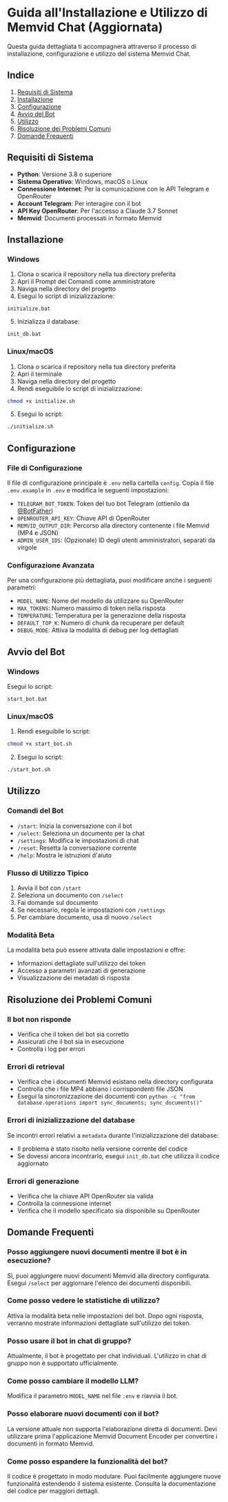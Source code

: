 # Guida all'Installazione e Utilizzo di Memvid Chat (Aggiornata)

Questa guida dettagliata ti accompagnerà attraverso il processo di installazione, configurazione e utilizzo del sistema Memvid Chat.

## Indice
1. [Requisiti di Sistema](#requisiti-di-sistema)
2. [Installazione](#installazione)
3. [Configurazione](#configurazione)
4. [Avvio del Bot](#avvio-del-bot)
5. [Utilizzo](#utilizzo)
6. [Risoluzione dei Problemi Comuni](#risoluzione-dei-problemi-comuni)
7. [Domande Frequenti](#domande-frequenti)

## Requisiti di Sistema

- **Python**: Versione 3.8 o superiore
- **Sistema Operativo**: Windows, macOS o Linux
- **Connessione Internet**: Per la comunicazione con le API Telegram e OpenRouter
- **Account Telegram**: Per interagire con il bot
- **API Key OpenRouter**: Per l'accesso a Claude 3.7 Sonnet
- **Memvid**: Documenti processati in formato Memvid

## Installazione

### Windows

1. Clona o scarica il repository nella tua directory preferita
2. Apri il Prompt dei Comandi come amministratore
3. Naviga nella directory del progetto
4. Esegui lo script di inizializzazione:

```batch
initialize.bat
```

5. Inizializza il database:

```batch
init_db.bat
```

### Linux/macOS

1. Clona o scarica il repository nella tua directory preferita
2. Apri il terminale
3. Naviga nella directory del progetto
4. Rendi eseguibile lo script di inizializzazione:

```bash
chmod +x initialize.sh
```

5. Esegui lo script:

```bash
./initialize.sh
```

## Configurazione

### File di Configurazione

Il file di configurazione principale è `.env` nella cartella `config`. Copia il file `.env.example` in `.env` e modifica le seguenti impostazioni:

- `TELEGRAM_BOT_TOKEN`: Token del tuo bot Telegram (ottienilo da [@BotFather](https://t.me/BotFather))
- `OPENROUTER_API_KEY`: Chiave API di OpenRouter
- `MEMVID_OUTPUT_DIR`: Percorso alla directory contenente i file Memvid (MP4 e JSON)
- `ADMIN_USER_IDS`: (Opzionale) ID degli utenti amministratori, separati da virgole

### Configurazione Avanzata

Per una configurazione più dettagliata, puoi modificare anche i seguenti parametri:

- `MODEL_NAME`: Nome del modello da utilizzare su OpenRouter
- `MAX_TOKENS`: Numero massimo di token nella risposta
- `TEMPERATURE`: Temperatura per la generazione della risposta
- `DEFAULT_TOP_K`: Numero di chunk da recuperare per default
- `DEBUG_MODE`: Attiva la modalità di debug per log dettagliati

## Avvio del Bot

### Windows

Esegui lo script:

```batch
start_bot.bat
```

### Linux/macOS

1. Rendi eseguibile lo script:

```bash
chmod +x start_bot.sh
```

2. Esegui lo script:

```bash
./start_bot.sh
```

## Utilizzo

### Comandi del Bot

- `/start`: Inizia la conversazione con il bot
- `/select`: Seleziona un documento per la chat
- `/settings`: Modifica le impostazioni di chat
- `/reset`: Resetta la conversazione corrente
- `/help`: Mostra le istruzioni d'aiuto

### Flusso di Utilizzo Tipico

1. Avvia il bot con `/start`
2. Seleziona un documento con `/select`
3. Fai domande sul documento
4. Se necessario, regola le impostazioni con `/settings`
5. Per cambiare documento, usa di nuovo `/select`

### Modalità Beta

La modalità beta può essere attivata dalle impostazioni e offre:

- Informazioni dettagliate sull'utilizzo dei token
- Accesso a parametri avanzati di generazione
- Visualizzazione dei metadati di risposta

## Risoluzione dei Problemi Comuni

### Il bot non risponde

- Verifica che il token del bot sia corretto
- Assicurati che il bot sia in esecuzione
- Controlla i log per errori

### Errori di retrieval

- Verifica che i documenti Memvid esistano nella directory configurata
- Controlla che i file MP4 abbiano i corrispondenti file JSON
- Esegui la sincronizzazione dei documenti con `python -c "from database.operations import sync_documents; sync_documents()"`

### Errori di inizializzazione del database

Se incontri errori relativi a `metadata` durante l'inizializzazione del database:
- Il problema è stato risolto nella versione corrente del codice
- Se dovessi ancora incontrarlo, esegui `init_db.bat` che utilizza il codice aggiornato

### Errori di generazione

- Verifica che la chiave API OpenRouter sia valida
- Controlla la connessione internet
- Verifica che il modello specificato sia disponibile su OpenRouter

## Domande Frequenti

### Posso aggiungere nuovi documenti mentre il bot è in esecuzione?

Sì, puoi aggiungere nuovi documenti Memvid alla directory configurata. Esegui `/select` per aggiornare l'elenco dei documenti disponibili.

### Come posso vedere le statistiche di utilizzo?

Attiva la modalità beta nelle impostazioni del bot. Dopo ogni risposta, verranno mostrate informazioni dettagliate sull'utilizzo dei token.

### Posso usare il bot in chat di gruppo?

Attualmente, il bot è progettato per chat individuali. L'utilizzo in chat di gruppo non è supportato ufficialmente.

### Come posso cambiare il modello LLM?

Modifica il parametro `MODEL_NAME` nel file `.env` e riavvia il bot.

### Posso elaborare nuovi documenti con il bot?

La versione attuale non supporta l'elaborazione diretta di documenti. Devi utilizzare prima l'applicazione Memvid Document Encoder per convertire i documenti in formato Memvid.

### Come posso espandere la funzionalità del bot?

Il codice è progettato in modo modulare. Puoi facilmente aggiungere nuove funzionalità estendendo il sistema esistente. Consulta la documentazione del codice per maggiori dettagli.
